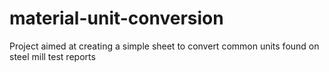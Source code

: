 material-unit-conversion
========================

Project aimed at creating a simple sheet to convert common units found on steel mill test reports
